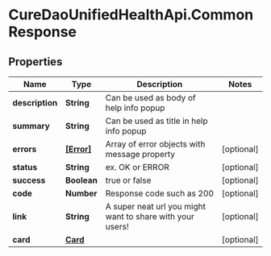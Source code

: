 # CureDaoUnifiedHealthApi.CommonResponse

## Properties

Name | Type | Description | Notes
------------ | ------------- | ------------- | -------------
**description** | **String** | Can be used as body of help info popup | 
**summary** | **String** | Can be used as title in help info popup | 
**errors** | [**[Error]**](Error.md) | Array of error objects with message property | [optional] 
**status** | **String** | ex. OK or ERROR | [optional] 
**success** | **Boolean** | true or false | [optional] 
**code** | **Number** | Response code such as 200 | [optional] 
**link** | **String** | A super neat url you might want to share with your users! | [optional] 
**card** | [**Card**](Card.md) |  | [optional] 


